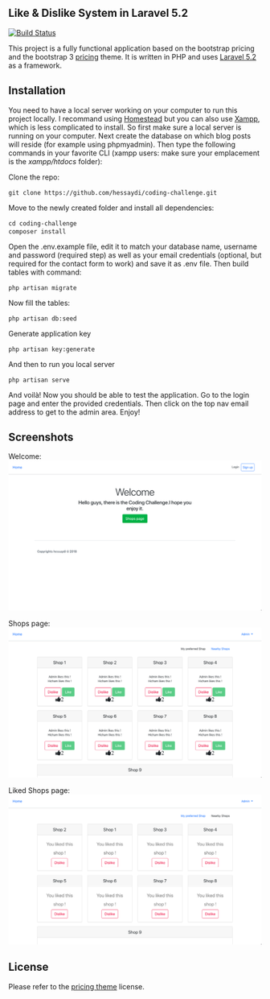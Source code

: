 
## Like & Dislike System in Laravel 5.2


[![Build Status](https://travis-ci.org/jeanquark/blog-home.svg?branch=master)](https://travis-ci.org/jeanquark/blog-home)

This project is a fully functional application based on the bootstrap pricing and the bootstrap 3 [pricing](https://getbootstrap.com/docs/4.1/examples/pricing/) theme. It is written in PHP and uses [Laravel 5.2](https://laravel.com) as a framework.


## Installation

You need to have a local server working on your computer to run this project locally. I recommand using [Homestead](https://laravel.com/docs/master/homestead) but you can also use [Xampp](https://www.apachefriends.org/fr/index.html), which is less complicated to install. So first make sure a local server is running on your computer. Next create the database on which blog posts will reside (for example using phpmyadmin). Then type the following commands in your favorite CLI (xampp users: make sure your emplacement is the *xampp/htdocs* folder):

Clone the repo:
```
git clone https://github.com/hessaydi/coding-challenge.git
```

Move to the newly created folder and install all dependencies:
```
cd coding-challenge
composer install
```

Open the .env.example file, edit it to match your database name, username and password (required step) as well as your email credentials (optional, but required for the contact form to work) and save it as .env file. Then build tables with command:
```
php artisan migrate
```

Now fill the tables:
```
php artisan db:seed
```

Generate application key
```
php artisan key:generate
```
And then to run you local server

```
php artisan serve
```
And voilà! Now you should be able to test the application. Go to the login page and enter the provided credentials. Then click on the top nav email address to get to the admin area. Enjoy!



## Screenshots
Welcome:
![Home](https://github.com/hessaydi/coding-challenge/raw/master/screenshots/home.png "Home")

Shops page:
![Post](https://github.com/hessaydi/coding-challenge/raw/master/screenshots/shops.png "Shops")

Liked Shops page:
![Comment](https://github.com/hessaydi/coding-challenge/raw/master/screenshots/liked.png "Comment")




## License

Please refer to the [pricing theme](https://getbootstrap.com/docs/4.1/examples/pricing/) license.
